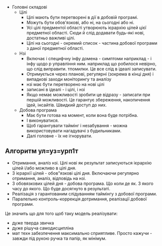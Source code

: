 - Головні складові
	- Цілі 
		- Цілі мають бути перетворені в дії в добовій програмі.
		- Можуть бути обов'язкові, або ні, на сьогодні або ні.
		- Усі цілі предментої області утворюють ієрархію цілей цієї предметної області. Сюди й слід додавати будь-які нові, достатньо важливі цілі.
		- Цілі на сьогодні - окремий список - частина добової програми з даної предметної області.
	- Нзі 
		- Включає і специфчну інфу домена - симптоми наприклад - і інфу щодо р управління ним. наприклад що робилося невірно, що слід виправити. тпомилки. Це все слід в ідеалі записувати.
		- Отримується через планові, регулярні (зокрема в кінці дня) і випадкові заходи моніторингу та аналізу
		- нзі має бути перетворено на нові цілі 
		- записані в ідеалі - і цілі, і нзі
		- Якщо немає можливості зробити це відразу - записати при першій можливості. Це гарантує збереження, накопичення ідей, інсайтів. Швидкий доступ до них.
	- Добова програма 
		- Має бути готова на момент, коли вона буде потрібна. 
		- І виконуватися.
		- Щоб гарантувати таймінг і незабування - можна використовувати нагадувачі з будильниками. 
		- Далі головне - їх не ігнорувати.


## Алгоритм ул=уз=урп1т
- Отримання, аналіз нзі. Цілі нові як результат записуються ієрархію цілей і/або можливо в цілі дня.
- З ієрархії цілей - обов"язкові цілі дня. Включаючи регулярно отримання, аналіз, відповідь на нзі.
- З обовязкових цілей дня - добова програма.  Що коли де  як. З якого часу до якого. Що буде досягнуто в результаті.
-  Реалізація з гарантованим слідуванням таймінгу з добової програми.
- Паралельно контроль-коррекція дотримання, реалізації добової програми.

Це значить що для того щоб таку модель реалізувати:
* дуже тверда звичка 
* дуже рішуча самодисципліна 
* мат техн забезпечення максимально сприятливе. Просто кажучи - завжди під рукою ручка та папір, як мінімум.
